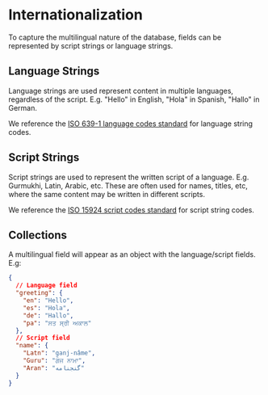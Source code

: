 # Internationalization

To capture the multilingual nature of the database, fields can be represented by script strings or language strings.

## Language Strings

Language strings are used represent content in multiple languages, regardless of the script. E.g. "Hello" in English, "Hola" in Spanish, "Hallo" in German.

We reference the [ISO 639-1 language codes standard](https://en.wikipedia.org/wiki/List_of_ISO_639_language_codes) for language string codes.

## Script Strings

Script strings are used to represent the written script of a language. E.g. Gurmukhi, Latin, Arabic, etc. These are often used for names, titles, etc, where the same content may be written in different scripts.

We reference the [ISO 15924 script codes standard](https://en.wikipedia.org/wiki/ISO_15924) for script string codes.

## Collections

A multilingual field will appear as an object with the language/script fields. E.g:

```json
{
  // Language field
  "greeting": {
    "en": "Hello",
    "es": "Hola",
    "de": "Hallo",
    "pa": "ਸਤ ਸ੍ਰੀ ਅਕਾਲ"
  },
  // Script field
  "name": {
    "Latn": "ganj-nâme",
    "Guru": "ਗੰਜ ਨਾਮਾ",
    "Aran": "گنجنامه"
  }
}
```

